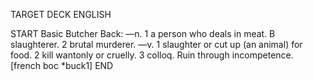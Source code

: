 TARGET DECK
ENGLISH

START
Basic
Butcher
Back: —n. 1 a person who deals in meat. B slaughterer. 2 brutal murderer. —v. 1 slaughter or cut up (an animal) for food. 2 kill wantonly or cruelly. 3 colloq. Ruin through incompetence. [french boc *buck1]
END
